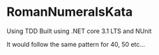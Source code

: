 # RomanNumeralsKata

Using TDD
	Built using .NET core 3.1 LTS and NUnit

It would follow the same pattern for 40, 50 etc...
